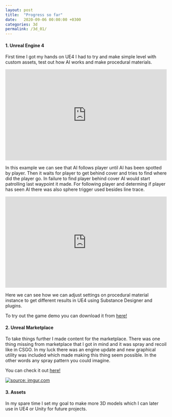 ```yaml
---
layout: post
title:  "Progress so far"
date:   2020-09-06 00:00:00 +0300
categories: 3d
permalink: /3d_01/
---
```


<h4>1. Unreal Engine 4</h4>
<p>First time I got my hands on UE4 I had to try and make simple level with custom assets, test out how AI works and make procedural materials.</p>
<div style="width: 100%; height: 0px; position: relative; padding-bottom: 56.515%;"><iframe style="width: 100%; height: 100%; position: absolute; left: 0px; top: 0px; overflow: hidden;" src="https://streamable.com/e/105bym" width="100%" height="100%" frameborder="0" allowfullscreen="allowfullscreen"></iframe></div>
<p>In this example we can see that AI follows player until AI has been spotted by player. Then it waits for player to get behind cover and tries to find where did the player go. In failure to find player behind cover AI would start patrolling last waypoint it made. For following player and determing if player has seen AI there was also sphere trigger used besides line trace.</p>
<div style="width: 100%; height: 0px; position: relative; padding-bottom: 56.515%;"><iframe style="width: 100%; height: 100%; position: absolute; left: 0px; top: 0px; overflow: hidden;" src="https://streamable.com/e/wqtrd1" width="100%" height="100%" frameborder="0" allowfullscreen="allowfullscreen"></iframe></div>
<p>Here we can see how we can adjust settings on procedural material instance to get different results in UE4 using Substance Designer and plugins.</p>
<p>To try out the game demo you can download it from <a href="https://mega.nz/file/ckAwkapZ#w3GLAFqJoSgtSZsM_3f13S8pmIU3_Owj1RAmWlSTaYc">here!</a></p>
<h4>2. Unreal Marketplace</h4>
To take things further I made content for the marketplace. 
There was one thing missing from marketplace that I got in mind and it was spray and recoil like in CSGO.
In my luck there was an engine update and new graphical utility was included which made making this thing seem possible.
In the other words any spray pattern you could imagine.
<p>You can check it out <a href="https://www.unrealengine.com/marketplace/en-US/product/spray-pattern-generator-utility">here!</a></p>

<a href="https://imgur.com/TWPUOKp"><img src="https://i.imgur.com/TWPUOKp.png" title="source: imgur.com" /></a>

<h4>3. Assets</h4>
<p>In my spare time I set my goal to make more 3D models which I can later use in UE4 or Unity for future projects.</p>
<!-- <div class="sketchfab-embed-wrapper"><iframe title="A 3D model" src="https://sketchfab.com/models/f448eb91575d408ca457ed36a52f1491/embed?autospin=0.2&amp;autostart=1&amp;preload=1&amp;ui_controls=1&amp;ui_infos=1&amp;ui_inspector=1&amp;ui_stop=1&amp;ui_watermark=1&amp;ui_watermark_link=1" width="640" height="480" frameborder="0"></iframe>
<p style="font-size: 13px; font-weight: normal; margin: 5px; color: #4a4a4a;"><a style="font-weight: bold; color: #1caad9;" href="https://sketchfab.com/3d-models/arf-20-mk-i-f448eb91575d408ca457ed36a52f1491?utm_medium=embed&amp;utm_source=website&amp;utm_campaign=share-popup" target="_blank" rel="noopener">ARF-20 MK I</a> by <a style="font-weight: bold; color: #1caad9;" href="https://sketchfab.com/evaldas.budreckis?utm_medium=embed&amp;utm_source=website&amp;utm_campaign=share-popup" target="_blank" rel="noopener">evaldas.budreckis</a> on <a style="font-weight: bold; color: #1caad9;" href="https://sketchfab.com?utm_medium=embed&amp;utm_source=website&amp;utm_campaign=share-popup" target="_blank" rel="noopener">Sketchfab</a></p>
</div> -->
